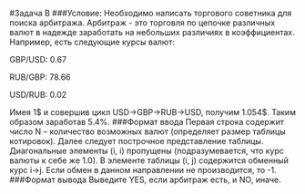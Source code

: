 #Задача B
###Условие:
Необходимо написать торгового советника для поиска арбитража.
Арбитраж - это торговля по цепочке различных валют в надежде заработать на небольших различиях в коэффициентах. Например, есть следующие курсы валют:

GBP/USD: 0.67

RUB/GBP: 78.66

USD/RUB: 0.02

Имея 1$ и совершив цикл USD->GBP->RUB->USD, получим 1.054$. Таким образом заработав 5.4%.
###Формат ввода
Первая строка содержит число N – количество возможных валют (определяет размер таблицы котировок). 
Далее следует построчное представление таблицы. Диагональные элементы (i, i) пропущены (подразумевается, что курс валюты к себе же 1.0). 
В элементе таблицы (i, j) содержится обменный курс i->j. 
Если обмен в данном направлении не производится, то -1.
###Формат вывода
Выведите YES, если арбитраж есть, и NO, иначе.